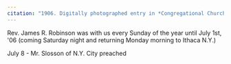 ```yaml
---
citation: "1906. Digitally photographed entry in *Congregational Church 1868-1933 Minutes of Meetings and Membership*, used with permission from Caroline Valley Community Church."
---
```

Rev. James R. Robinson was with us every Sunday of the year until July 1st, '06 (coming Saturday night and returning Monday morning to Ithaca N.Y.)

July 8 - Mr. Slosson of N.Y. City preached

